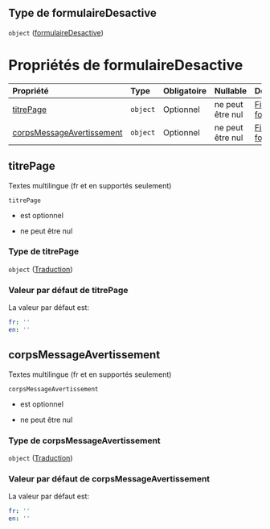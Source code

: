 ## Type de formulaireDesactive

`object` ([formulaireDesactive](frw-form-definitions-pages-properties-formulairedesactive.md))

# Propriétés de formulaireDesactive

| Propriété                                               | Type     | Obligatoire | Nullable         | Défini par                                                                                                                                                     |
| :------------------------------------------------------ | :------- | :---------- | :--------------- | :------------------------------------------------------------------------------------------------------------------------------------------------------------- |
| [titrePage](#titrepage)                                 | `object` | Optionnel   | ne peut être nul | [Fichier formulaire](frw-form-definitions-traduction.md "schemas/form#/definitions/Pages/properties/formulaireDesactive/properties/titrePage")                 |
| [corpsMessageAvertissement](#corpsmessageavertissement) | `object` | Optionnel   | ne peut être nul | [Fichier formulaire](frw-form-definitions-traduction.md "schemas/form#/definitions/Pages/properties/formulaireDesactive/properties/corpsMessageAvertissement") |

## titrePage

Textes multilingue (fr et en supportés seulement)

`titrePage`

*   est optionnel

*   ne peut être nul

### Type de titrePage

`object` ([Traduction](frw-form-definitions-traduction.md))

### Valeur par défaut de titrePage

La valeur par défaut est:

```yaml
fr: ''
en: ''

```

## corpsMessageAvertissement

Textes multilingue (fr et en supportés seulement)

`corpsMessageAvertissement`

*   est optionnel

*   ne peut être nul

### Type de corpsMessageAvertissement

`object` ([Traduction](frw-form-definitions-traduction.md))

### Valeur par défaut de corpsMessageAvertissement

La valeur par défaut est:

```yaml
fr: ''
en: ''

```
